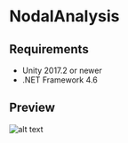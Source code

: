 # NodalAnalysis #
## Requirements ##
* Unity 2017.2 or newer
* .NET Framework 4.6
## Preview ## 
![alt text](https://image.prntscr.com/image/m91gaGyzTpaWnDSwbLnbzg.png "Title")
